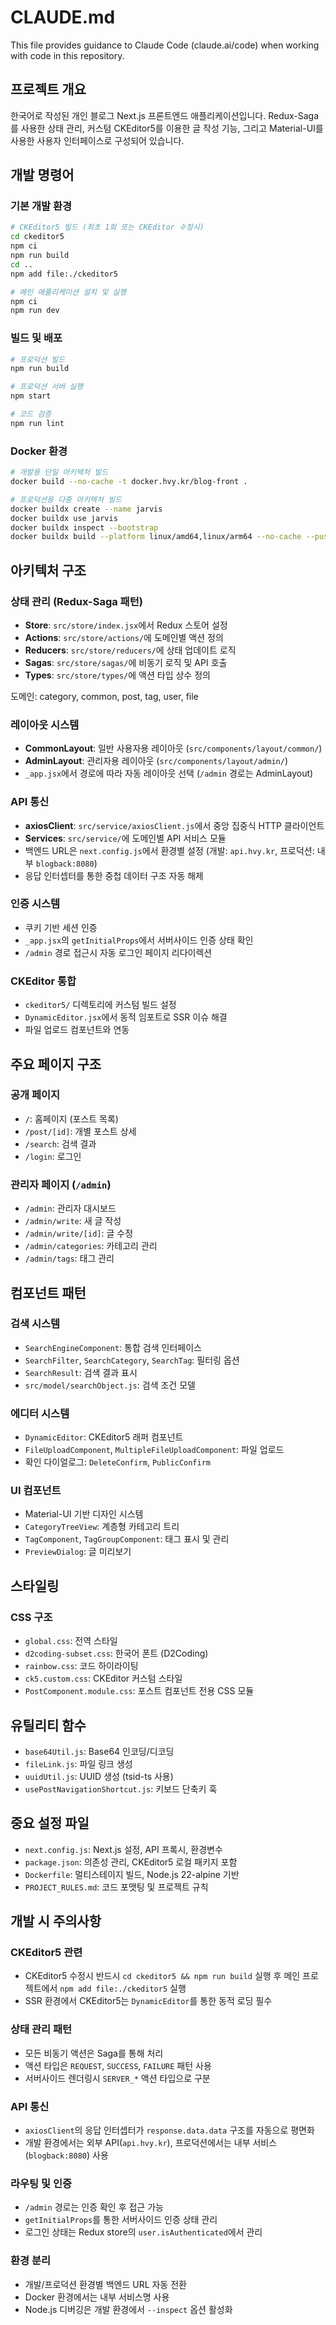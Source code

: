 # CLAUDE.md

This file provides guidance to Claude Code (claude.ai/code) when working with code in this repository.

## 프로젝트 개요

한국어로 작성된 개인 블로그 Next.js 프론트엔드 애플리케이션입니다. Redux-Saga를 사용한 상태 관리, 커스텀 CKEditor5를 이용한 글 작성 기능, 그리고 Material-UI를 사용한 사용자 인터페이스로 구성되어 있습니다.

## 개발 명령어

### 기본 개발 환경
```bash
# CKEditor5 빌드 (최초 1회 또는 CKEditor 수정시)
cd ckeditor5
npm ci
npm run build
cd ..
npm add file:./ckeditor5

# 메인 애플리케이션 설치 및 실행
npm ci
npm run dev
```

### 빌드 및 배포
```bash
# 프로덕션 빌드
npm run build

# 프로덕션 서버 실행
npm start

# 코드 검증
npm run lint
```

### Docker 환경
```bash
# 개발용 단일 아키텍처 빌드
docker build --no-cache -t docker.hvy.kr/blog-front .

# 프로덕션용 다중 아키텍처 빌드
docker buildx create --name jarvis
docker buildx use jarvis
docker buildx inspect --bootstrap
docker buildx build --platform linux/amd64,linux/arm64 --no-cache --push -t docker.hvy.kr/blog-front .
```

## 아키텍처 구조

### 상태 관리 (Redux-Saga 패턴)
- **Store**: `src/store/index.jsx`에서 Redux 스토어 설정
- **Actions**: `src/store/actions/`에 도메인별 액션 정의
- **Reducers**: `src/store/reducers/`에 상태 업데이트 로직
- **Sagas**: `src/store/sagas/`에 비동기 로직 및 API 호출
- **Types**: `src/store/types/`에 액션 타입 상수 정의

도메인: category, common, post, tag, user, file

### 레이아웃 시스템
- **CommonLayout**: 일반 사용자용 레이아웃 (`src/components/layout/common/`)
- **AdminLayout**: 관리자용 레이아웃 (`src/components/layout/admin/`)
- `_app.jsx`에서 경로에 따라 자동 레이아웃 선택 (`/admin` 경로는 AdminLayout)

### API 통신
- **axiosClient**: `src/service/axiosClient.js`에서 중앙 집중식 HTTP 클라이언트
- **Services**: `src/service/`에 도메인별 API 서비스 모듈
- 백엔드 URL은 `next.config.js`에서 환경별 설정 (개발: `api.hvy.kr`, 프로덕션: 내부 `blogback:8080`)
- 응답 인터셉터를 통한 중첩 데이터 구조 자동 해제

### 인증 시스템
- 쿠키 기반 세션 인증
- `_app.jsx`의 `getInitialProps`에서 서버사이드 인증 상태 확인
- `/admin` 경로 접근시 자동 로그인 페이지 리다이렉션

### CKEditor 통합
- `ckeditor5/` 디렉토리에 커스텀 빌드 설정
- `DynamicEditor.jsx`에서 동적 임포트로 SSR 이슈 해결
- 파일 업로드 컴포넌트와 연동

## 주요 페이지 구조

### 공개 페이지
- `/`: 홈페이지 (포스트 목록)
- `/post/[id]`: 개별 포스트 상세
- `/search`: 검색 결과
- `/login`: 로그인

### 관리자 페이지 (`/admin`)
- `/admin`: 관리자 대시보드
- `/admin/write`: 새 글 작성
- `/admin/write/[id]`: 글 수정
- `/admin/categories`: 카테고리 관리
- `/admin/tags`: 태그 관리

## 컴포넌트 패턴

### 검색 시스템
- `SearchEngineComponent`: 통합 검색 인터페이스
- `SearchFilter`, `SearchCategory`, `SearchTag`: 필터링 옵션
- `SearchResult`: 검색 결과 표시
- `src/model/searchObject.js`: 검색 조건 모델

### 에디터 시스템
- `DynamicEditor`: CKEditor5 래퍼 컴포넌트
- `FileUploadComponent`, `MultipleFileUploadComponent`: 파일 업로드
- 확인 다이얼로그: `DeleteConfirm`, `PublicConfirm`

### UI 컴포넌트
- Material-UI 기반 디자인 시스템
- `CategoryTreeView`: 계층형 카테고리 트리
- `TagComponent`, `TagGroupComponent`: 태그 표시 및 관리
- `PreviewDialog`: 글 미리보기

## 스타일링

### CSS 구조
- `global.css`: 전역 스타일
- `d2coding-subset.css`: 한국어 폰트 (D2Coding)
- `rainbow.css`: 코드 하이라이팅
- `ck5.custom.css`: CKEditor 커스텀 스타일
- `PostComponent.module.css`: 포스트 컴포넌트 전용 CSS 모듈

## 유틸리티 함수

- `base64Util.js`: Base64 인코딩/디코딩
- `fileLink.js`: 파일 링크 생성
- `uuidUtil.js`: UUID 생성 (tsid-ts 사용)
- `usePostNavigationShortcut.js`: 키보드 단축키 훅

## 중요 설정 파일

- `next.config.js`: Next.js 설정, API 프록시, 환경변수
- `package.json`: 의존성 관리, CKEditor5 로컬 패키지 포함
- `Dockerfile`: 멀티스테이지 빌드, Node.js 22-alpine 기반
- `PROJECT_RULES.md`: 코드 포맷팅 및 프로젝트 규칙

## 개발 시 주의사항

### CKEditor5 관련
- CKEditor5 수정시 반드시 `cd ckeditor5 && npm run build` 실행 후 메인 프로젝트에서 `npm add file:./ckeditor5` 실행
- SSR 환경에서 CKEditor5는 `DynamicEditor`를 통한 동적 로딩 필수

### 상태 관리 패턴
- 모든 비동기 액션은 Saga를 통해 처리
- 액션 타입은 `REQUEST`, `SUCCESS`, `FAILURE` 패턴 사용
- 서버사이드 렌더링시 `SERVER_*` 액션 타입으로 구분

### API 통신
- `axiosClient`의 응답 인터셉터가 `response.data.data` 구조를 자동으로 평면화
- 개발 환경에서는 외부 API(`api.hvy.kr`), 프로덕션에서는 내부 서비스(`blogback:8080`) 사용

### 라우팅 및 인증
- `/admin` 경로는 인증 확인 후 접근 가능
- `getInitialProps`를 통한 서버사이드 인증 상태 관리
- 로그인 상태는 Redux store의 `user.isAuthenticated`에서 관리

### 환경 분리
- 개발/프로덕션 환경별 백엔드 URL 자동 전환
- Docker 환경에서는 내부 서비스명 사용
- Node.js 디버깅은 개발 환경에서 `--inspect` 옵션 활성화